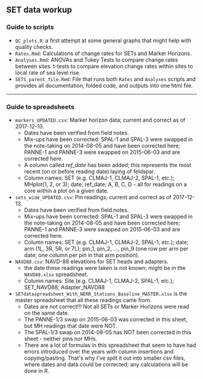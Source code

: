 ## SET data workup


### Guide to scripts

+ `QC_plots.R`: a first attempt at some general graphs that might help with quality checks.  
+ `Rates.Rmd`: Calculations of change rates for SETs and Marker Horizons.  
+ `Analyses.Rmd`: ANOVAs and Tukey Tests to compare change rates between sites. t-tests to compare elevation change rates within sites to local rate of sea level rise.  
+ `SETS_parent_file.Rmd`: File that runs both `Rates` and `Analyses` scripts and provides all documentation, folded code, and outputs into one html file.  



*****


### Guide to spreadsheets  

+ `markers_UPDATED.csv`: Marker horizon data; current and correct as of 2017-12-13.  
  +  Dates have been verified from field notes.  
  +  Mix-ups have been corrected: SPAL-1 and SPAL-3 were swapped in the note-taking on 2014-08-05 and have been corrected here; PANNE-1 and PANNE-3 were swapped on 2015-06-03 and are corrected here.  
  +  A column called *ref_date* has been added; this represents the most recent (on or before reading date) laying of feldspar.  
  +  Column names: SET (e.g. CLMAJ-1, CLMAJ-2, SPAL-1, etc.); MHplot(1, 2, or 3); date; ref_date; A, B, C, D - all for readings on a core within a plot on a given date.
+ `sets_wide_UPDATED.csv`: Pin readings; current and correct as of 2017-12-13.  
  +  Dates have been verified from field notes.  
  +  Mix-ups have been corrected: SPAL-1 and SPAL-3 were swapped in the note-taking on 2014-08-05 and have been corrected here; PANNE-1 and PANNE-3 were swapped on 2015-06-03 and are corrected here.  
  +  Column names: SET (e.g. CLMAJ-1, CLMAJ-2, SPAL-1, etc.); date; arm (1L, 3R, 5R, or 7L); pin_1, pin_2, ..., pin_9 (one row per arm per date; one column per pin in that arm position).
+ `NAVD88.csv`: NAVD-88 elevations for SET heads and adapters.  
  +  the date these readings were taken is not known; might be in the `NAVD88.xlsx` spreadsheet.  
  +  Column names: Site (e.g. CLMAJ-1, CLMAJ-2, SPAL-1, etc.); SET_NAVD88; Adapter_NAVD88
+ `SETdataspreadsheet_With_NERR_Stations_Baseline_MASTER.xlsx` is the master spreadsheet that all these readings came from.  
  +  Dates are not correct!!! Not all SETs or Marker Horizons were read on the same date.
  +  The PANNE-1/3 swap on 2015-06-03 was corrected in this sheet, but MH readings that date were NOT.
  +  The SPAL-1/3 swap on 2014-08-05 has NOT been corrected in this sheet - neither pins nor MHs.
  +  There are a lot of formulas in this spreadsheet that seem to have had errors introduced over the years with column insertions and copying/pasting. That's why I've split it out into smaller csv files, where dates and data could be corrected; any calculations will be done in R.



